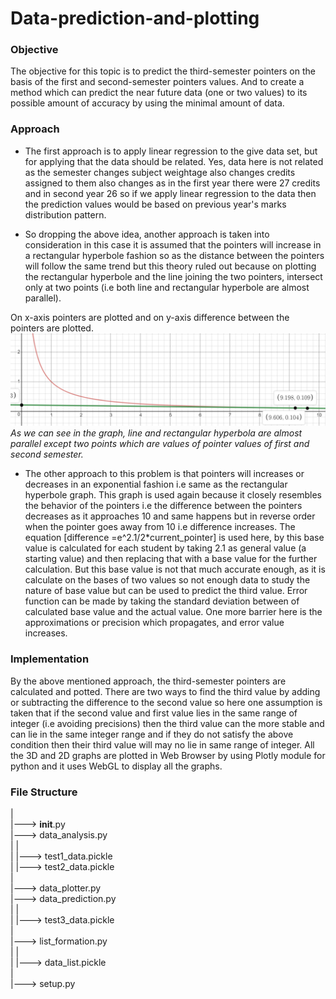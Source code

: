 # Data-prediction-and-plotting
### Objective
The objective for this topic is to predict the third-semester pointers on the basis of the first and second-semester pointers values. And to create a method which can predict the near future data (one or two values) to its possible amount of accuracy by using the minimal amount of data.

### Approach
- The first approach is to apply linear regression to the give data set, but for applying that the data should be related. Yes, data here is not related as the semester changes subject weightage also changes credits assigned to them also changes as in the first year there were 27 credits and in second year 26 so if we apply linear regression to the data then the prediction values would be based on previous year's marks distribution pattern. 

- So dropping the above idea, another approach is taken into consideration in this case it is assumed that the pointers will increase in a rectangular hyperbole fashion so as the distance between the pointers will follow the same trend but this theory ruled out because on plotting the rectangular hyperbole and the line joining the two pointers, intersect only at two points (i.e both line and rectangular hyperbole are almost parallel).

On x-axis pointers are plotted and on y-axis difference between the pointers are plotted.
![Graph Image](https://github.com/Dhyeythumar/Data-prediction-and-plotting/blob/master/documents/graph.png?raw=true)
*As we can see in the graph, line and rectangular hyperbola are almost parallel except two points which are values of pointer values of first and second semester.*

- The other approach to this problem is that pointers will increases or decreases in an exponential fashion i.e same as the rectangular hyperbole graph. This graph is used again because it closely resembles the behavior of the pointers i.e the difference between the pointers decreases as it approaches 10 and same happens but in reverse order when the pointer goes away from 10 i.e difference increases.  The equation [difference =e^2.1/2*current_pointer] is used here, by this base value is calculated for each student by taking 2.1 as general value (a starting value) and then replacing that with a base value for the further calculation. But this base value is not that much accurate enough, as it is calculate on the bases of two values so not enough data to study the nature of base value but can be used to predict the third value. Error function can be made by taking the standard deviation between of calculated base value and the actual value. One more barrier here is the approximations or precision which propagates, and error value increases.

### Implementation
By the above mentioned approach, the third-semester pointers are calculated and potted. There are two ways to find the third value by adding or subtracting  the difference to the second value so here one assumption is taken that if the second value and first value lies in the same range of integer (i.e avoiding precisions) then the third value can the more stable and can lie in the same integer range and if they do not satisfy the above condition then their third value will may no lie in same range of integer.  All the 3D and 2D graphs are plotted in Web Browser by using Plotly module for python and it uses WebGL to display all the graphs.

### File Structure
| <br />
|---> __init__.py <br />
|---> data_analysis.py <br />
|        | <br />
|        |---> test1_data.pickle <br />
|        |---> test2_data.pickle <br />
| <br />
|---> data_plotter.py <br />
|---> data_prediction.py <br />
|       | <br />
|       |---> test3_data.pickle <br />
| <br />
|---> list_formation.py <br />
|       | <br />
|       |---> data_list.pickle <br />
| <br />
|---> setup.py <br />
